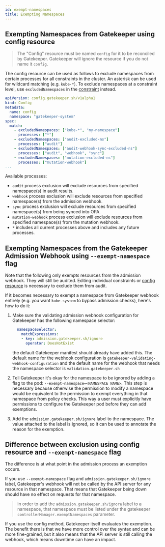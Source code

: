 ```yaml
---
id: exempt-namespaces
title: Exempting Namespaces
---
```


## Exempting Namespaces from Gatekeeper using config resource

> The "Config" resource must be named `config` for it to be reconciled by Gatekeeper. Gatekeeper will ignore the resource if you do not name it `config`.

The config resource can be used as follows to exclude namespaces from certain processes for all constraints in the cluster. An asterisk can be used for wildcard matching (e.g. `kube-*`). To exclude namespaces at a constraint level, use `excludedNamespaces` in the [constraint](howto.md#constraints) instead.

```yaml
apiVersion: config.gatekeeper.sh/v1alpha1
kind: Config
metadata:
  name: config
  namespace: "gatekeeper-system"
spec:
  match:
    - excludedNamespaces: ["kube-*", "my-namespace"]
      processes: ["*"]
    - excludedNamespaces: ["audit-excluded-ns"]
      processes: ["audit"]
    - excludedNamespaces: ["audit-webhook-sync-excluded-ns"]
      processes: ["audit", "webhook", "sync"]
    - excludedNamespaces: ["mutation-excluded-ns"]
      processes: ["mutation-webhook"]
...
```

Available processes:
- `audit` process exclusion will exclude resources from specified namespace(s) in audit results.
- `webhook` process exclusion will exclude resources from specified namespace(s) from the admission webhook.
- `sync` process exclusion will exclude resources from specified namespace(s) from being synced into OPA.
- `mutation-webhook` process exclusion will exclude resources from specified namespace(s) from the mutation webhook.
- `*` includes all current processes above and includes any future processes.

## Exempting Namespaces from the Gatekeeper Admission Webhook using `--exempt-namespace` flag

Note that the following only exempts resources from the admission webhook. They will still be audited. Editing individual constraints or [config resource](#exempting-namespaces-from-gatekeeper-using-config-resource) is
necessary to exclude them from audit.

If it becomes necessary to exempt a namespace from Gatekeeper webhook entirely (e.g. you want `kube-system` to bypass admission checks), here's how to do it:

   1. Make sure the validating admission webhook configuration for Gatekeeper has the following namespace selector:

        ```yaml
          namespaceSelector:
            matchExpressions:
            - key: admission.gatekeeper.sh/ignore
              operator: DoesNotExist
        ```
      the default Gatekeeper manifest should already have added this. The default name for the
      webhook configuration is `gatekeeper-validating-webhook-configuration` and the default
      name for the webhook that needs the namespace selector is `validation.gatekeeper.sh`

   2. Tell Gatekeeper it's okay for the namespace to be ignored by adding a flag to the pod:
      `--exempt-namespace=<NAMESPACE NAME>`. This step is necessary because otherwise the
      permission to modify a namespace would be equivalent to the permission to exempt everything
      in that namespace from policy checks. This way a user must explicitly have permissions
      to configure the Gatekeeper pod before they can add exemptions.

   3. Add the `admission.gatekeeper.sh/ignore` label to the namespace. The value attached
      to the label is ignored, so it can be used to annotate the reason for the exemption.

## Difference between exclusion using config resource and `--exempt-namespace` flag

The difference is at what point in the admission process an exemption occurs.

If you use `--exempt-namespace` flag and `admission.gatekeeper.sh/ignore` label, Gatekeeper's webhook will not be called by the API server for any resource in that namespace. That means that Gatekeeper being down should have no effect on requests for that namespace.

> In order to add the `admission.gatekeeper.sh/ignore` label to a namespace, that namespace must be listed under the gatekeeper `controllerManager.exemptNamespaces` parameter.

If you use the config method, Gatekeeper itself evaluates the exemption. The benefit there is that we have more control over the syntax and can be more fine-grained, but it also means that the API server is still calling the webhook, which means downtime can have an impact.
